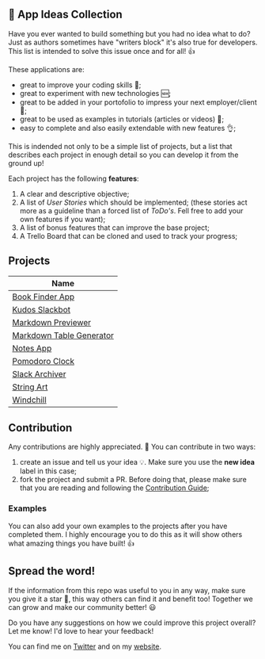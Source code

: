 ## :ledger: App Ideas Collection

Have you ever wanted to build something but you had no idea what to do? Just as
authors sometimes have "writers block" it's also true for developers. This list is intended to solve this issue once and for all! 👍

These applications are:

-   great to improve your coding skills :muscle:;
-   great to experiment with new technologies 🆕;
-   great to be added in your portofolio to impress your next employer/client :file_folder:;
-   great to be used as examples in tutorials (articles or videos) :page_with_curl:;
-   easy to complete and also easily extendable with new features :ok_hand:;

This is indended not only to be a simple list of projects, but a list that
describes each project in enough detail so you can develop it from the ground up!

Each project has the following **features**:

1. A clear and descriptive objective;
2. A list of _User Stories_ which should be implemented; (these stories act more as a guideline than a forced list of _ToDo's_. Fell free to add your own features if you want);
3. A list of bonus features that can improve the base project;
4. A Trello Board that can be cloned and used to track your progress;

## Projects

| Name                                                               |
| ------------------------------------------------------------------ |
| [Book Finder App](./Projects/Book-Finder-App.md)                   |
| [Kudos Slackbot](./Projects/Kudos-Slackbot.md)                     |
| [Markdown Previewer](./Projects/Markdown-Previewer.md)             |
| [Markdown Table Generator](./Projects/Markdown-Table-Generator.md) |
| [Notes App](./Projects/Notes-App.md)                               |
| [Pomodoro Clock](./Projects/Pomodoro-Clock.md)                     |
| [Slack Archiver](./Projects/Slack-Archiver.md)                     |
| [String Art](./Projects/String-Art.md)                             |
| [Windchill](./Projects/Windchill-App.md)                           |

## Contribution

Any contributions are highly appreciated. :pray: You can contribute in two ways:

1. create an issue and tell us your idea :bulb:. Make sure you use the **new idea** label in this case;
2. fork the project and submit a PR. Before doing that, please make sure that you are reading and following the [Contribution Guide](./Contribution%20Guide.md);

### Examples

You can also add your own examples to the projects after you have completed them. I highly encourage you to do this as it will show others what amazing things you have built! 👍

## Spread the word!

If the information from this repo was useful to you in any way, make sure you give it a star 🌟, this way others can find it and benefit too! Together we can grow and make our community better! :smiley:

Do you have any suggestions on how we could improve this project overall? Let me know! I'd love to hear your feedback!

You can find me on [Twitter](https://twitter.com/florinpop1705) and on my [website](https://florin-pop.com).
